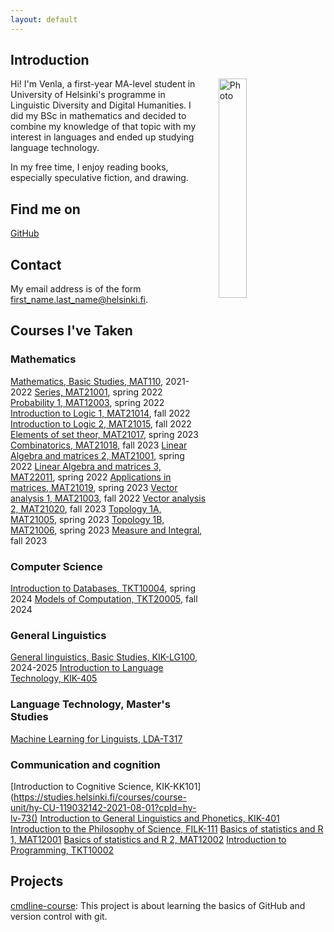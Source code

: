 ```yaml
---
layout: default
---
```


## Introduction

<img src="IMG2023112716.jpg" alt="Photo" hspace="20" width="30%" align="right"/>
Hi! I'm Venla, a first-year MA-level student in University of Helsinki's programme in Linguistic Diversity and Digital Humanities. I did my BSc in mathematics and decided to combine my knowledge of that topic with my interest in languages and ended up studying language technology.

In my free time, I enjoy reading books, especially speculative fiction, and drawing. 

## Find me on

[GitHub](https://github.com/venlep)

## Contact

My email address is of the form first_name.last_name@helsinki.fi. 

## Courses I've Taken

### Mathematics
[Mathematics, Basic Studies, MAT110](https://studies.helsinki.fi/degree-structure/study-module/hy-SM-117412902-2020-08-01?cpId=hy-lv-72), 2021-2022
[Series, MAT21001](https://studies.helsinki.fi/courses/course-unit/hy-CU-117375793-2021-08-01), spring 2022
[Probability 1, MAT12003](https://studies.helsinki.fi/courses/course-unit/otm-a1fcf10a-70b2-4a5f-bd58-6c8ad239b3ea), spring 2022
[Introduction to Logic 1, MAT21014](https://studies.helsinki.fi/courses/course-unit/hy-CU-117377242-2021-08-01), fall 2022
[Introduction to Logic 2, MAT21015](https://studies.helsinki.fi/kurssit/opintojakso/hy-CU-117377405-2021-08-01), fall 2022
[Elements of set theor, MAT21017](https://studies.helsinki.fi/courses/course-unit/hy-CU-117377557-2021-08-01), spring 2023
[Combinatorics, MAT21018](https://studies.helsinki.fi/courses/course-unit/hy-CU-117377764-2021-08-01), fall 2023
[Linear Algebra and matrices 2, MAT21001](https://studies.helsinki.fi/kurssit/opintojakso/hy-CU-117375754-2021-08-01), spring 2022
[Linear Algebra and matrices 3, MAT22011](https://studies.helsinki.fi/kurssit/opintojakso/hy-CU-117379927-2021-08-01), spring 2022
[Applications in matrices, MAT21019](https://studies.helsinki.fi/courses/course-unit/hy-CU-117377795-2021-08-01), spring 2023
[Vector analysis 1, MAT21003](https://studies.helsinki.fi/courses/course-unit/hy-CU-117375829-2021-08-01), fall 2022
[Vector analysis 2, MAT21020](https://studies.helsinki.fi/kurssit/opintojakso/hy-CU-117377854-2021-08-01), fall 2023
[Topology 1A, MAT21005](https://studies.helsinki.fi/kurssit/opintojakso/hy-CU-117376344-2021-08-01), spring 2023
[Topology 1B, MAT21006](https://studies.helsinki.fi/courses/course-unit/hy-CU-117376400-2021-08-01), spring 2023
[Measure and Integral](https://studies.helsinki.fi/courses/course-unit/hy-CU-117376548-2021-08-01), fall 2023

### Computer Science
[Introduction to Databases, TKT10004](https://studies.helsinki.fi/courses/course-unit/otm-36dc8b2a-0cd3-4d8c-92e8-1373aa4b2881), spring 2024
[Models of Computation, TKT20005](https://studies.helsinki.fi/courses/course-unit/otm-0848a49e-7568-4b44-b56a-2ee01c256a8b), fall 2024

### General Linguistics
[General linguistics, Basic Studies, KIK-LG100](https://studies.helsinki.fi/degree-structure/study-module/otm-692813f2-04e0-4494-9057-b610ff52f34f), 2024-2025
[Introduction to Language Technology, KIK-405](https://studies.helsinki.fi/courses/course-unit/otm-96b452f8-1f60-4696-8f0e-50559973b315)

### Language Technology, Master's Studies
[Machine Learning for Linguists, LDA-T317](https://studies.helsinki.fi/courses/course-unit/otm-ca0cd6b1-c679-4682-933b-3a0289c6498b)

### Communication and cognition
[Introduction to Cognitive Science, KIK-KK101](https://studies.helsinki.fi/courses/course-unit/hy-CU-119032142-2021-08-01?cpId=hy-lv-73()
[Introduction to General Linguistics and Phonetics, KIK-401](https://studies.helsinki.fi/courses/course-unit/hy-CU-118591680-2021-08-01?cpId=hy-lv-73)
[Introduction to the Philosophy of Science, FILK-111](https://studies.helsinki.fi/courses/course-unit/otm-7f58f170-8ac6-43f3-b4f2-92ef2d5c5d17/FILK-111?cpId=hy-lv-76)
[Basics of statistics and R 1, MAT12001](https://studies.helsinki.fi/courses/course-unit/otm-9691c5ad-1b68-4979-a03e-4c454a5f00e0?cpId=hy-lv-76)
[Basics of statistics and R 2, MAT12002](https://studies.helsinki.fi/courses/course-unit/otm-ff4a5151-c893-4c2d-8d73-2c93a0817d38?cpId=hy-lv-76)
[Introduction to Programming, TKT10002](https://studies.helsinki.fi/courses/course-unit/otm-5b481a9e-2ca4-4131-baab-58eb384bed41?cpId=hy-lv-76)

## Projects
[cmdline-course](https://github.com/venlep/cmdline-course):
This project is about learning the basics of GitHub and version control with git.
